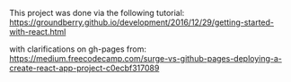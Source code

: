This project was done via the following tutorial:
  https://groundberry.github.io/development/2016/12/29/getting-started-with-react.html

with clarifications on gh-pages from:
  https://medium.freecodecamp.com/surge-vs-github-pages-deploying-a-create-react-app-project-c0ecbf317089
